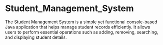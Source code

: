 # Student_Management_System
The Student Management System is a simple yet functional console-based Java application that helps manage student records efficiently. It allows users to perform essential operations such as adding, removing, searching, and displaying student details. 
